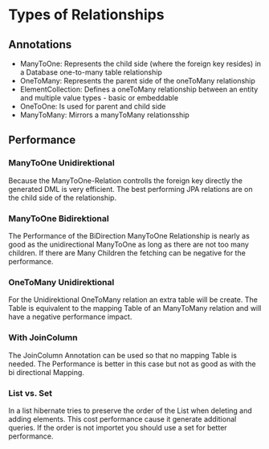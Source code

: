 # Types of Relationships
## Annotations
 
- ManyToOne: Represents the child side (where the foreign key resides) in a Database one-to-many table relationship
- OneToMany: Represents the parent side of the oneToMany relationship 
- ElementCollection: Defines a oneToMany relationship between an entity and multiple value types - basic or embeddable
- OneToOne: Is used for parent and child side
- ManyToMany: Mirrors a manyToMany relationsship

## Performance
### ManyToOne Unidirektional

Because the ManyToOne-Relation controlls the foreign key directly the generated DML is very efficient.
The best performing JPA relations are on the child side of the relationship.

### ManyToOne Bidirektional

The Performance of the BiDirection ManyToOne Relationship is nearly as good as the unidirectional ManyToOne 
as long as there are not too many children. If there are Many Children the fetching can be negative for the performance.

### OneToMany Unidirektional

For the Unidirektional OneToMany relation an extra table will be create.
The Table is equivalent to the mapping Table of an ManyToMany relation and will have a negative performance impact.

### With JoinColumn

The JoinColumn Annotation can be used so that no mapping Table is needed. The Performance is better in this case but not as good as with the bi directional Mapping.

### List vs. Set

In a list hibernate tries to preserve the order of the List when deleting and adding elements. This cost performance cause it generate additional queries.
If the order is not importet you should use a set for better performance.
